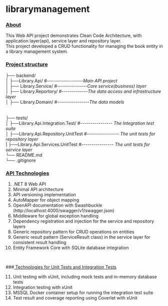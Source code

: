# librarymanagement

### <ins>About</ins>
This Web API project demonstrates Clean Code Architecture, with application layer(api), service layer and repository layer. <br>
This project developed a CRUD functionality for managing the book entity in a library management system.



### <ins>Project structure</ins>


├── backend/<br>
│   ├──Library.Api/ #------------------*Main API project*<br>
│   ├── Library.Service/ #---------------*Core service(business) layer*<br>
│   ├── Library.Reportory/ #-------------*The data access and infrastructure layer*<br>
│   ├── Library.Domain/ #----------------*The data models*<br>
<br><br>
├── tests/<br>
│   ├──Library.Api.Integration.Test/       #---------------- *The Integration test suite*<br>
│   ├──Library.Api.Repository.UnitTest     #---------------- *The unit tests for repository layer*<br>
|   ├──Library.Api.Services.UnitTest       #---------------- *The unit tests for  service layer* <br>
└── README.md<br>
└── .gitignore<br>

### <ins>API Technologies<ins>
1) .NET 8 Web API <br>
2) Minimal API architecture<br>
3) API versioning implementation<br>
4) AutoMapper for object mapping<br>
5) OpenAPI documentation with Swashbuckle (http://localhost:4000/swagger/v1/swagger.json)<br>
6) Middleware for global exception handling<br>
7) Dependency registration and injection for the service and repository layers<br>
8) Generic repository pattern for CRUD operations on entities<br>
9) Generic result pattern (ServiceResult class) in the service layer for consistent result handling<br>
10) Entity Framework Core with SQLite database integration<br>
<br>

###<ins> Technologies for Unit Tests and Integration Tests<ins>

11) Unit testing with xUnit, including mock tests and in-memory database tests<br>
12) Integration testing with xUnit<br>
13) MSSQL Docker container setup for running the integration test suite<br>
14) Test result and coverage reporting using Coverlet with xUnit<br>
